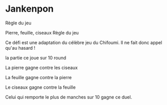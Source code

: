 # Jankenpon

Règle du jeu

Pierre, feuille, ciseaux Règle du jeu

Ce défi est une adaptation du célèbre jeu du Chifoumi. Il ne fait donc appel qu'au hasard !

la partie ce joue sur 10 round 

La pierre gagne contre les ciseaux

La feuille gagne contre la pierre

Le ciseaux gagne contre la feuille

Celui qui remporte le plus de manches sur 10 gagne ce duel.
